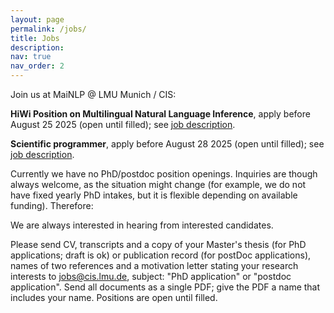 ```yaml
---
layout: page
permalink: /jobs/
title: Jobs
description: 
nav: true
nav_order: 2
---
```


Join us at MaiNLP @ LMU Munich / CIS:

<!-- PhD opportunities through MCML/ELLIS.
- If you are interested in a PhD position at MaiNLP lab, we currently are open for applications through [MCML](https://www.portal.graduatecenter.lmu.de/ocgc/mcml).
- For ELLIS 2025 with MaiNLP as primary host, please also send your application to MCML.-->

<b>HiWi Position on Multilingual Natural Language Inference</b>, apply before August 25 2025 (open until filled); see <a href="/assets/pdf/hiwi-ad-MultilingualNLI.pdf" target="_blank">job description</a>.

<b>Scientific programmer</b>, apply before August 28 2025 (open until filled); see <a href="/assets/pdf/Scientific programmer-MaiNLP.pdf" target="_blank">job description</a>.

Currently we have no PhD/postdoc position openings. Inquiries are though always welcome, as the situation might change (for example, we do not have fixed yearly PhD intakes, but it is flexible depending on available funding). Therefore:
  
We are always interested in hearing from interested candidates. 

Please send CV, transcripts and a copy of your Master's thesis (for PhD applications; draft is ok) or publication record (for postDoc applications), names of two references and a motivation letter stating your research interests to jobs@cis.lmu.de, subject: "PhD application" or "postdoc application". Send all documents as a single PDF; give the PDF a name that includes your name. Positions are open until filled. 


